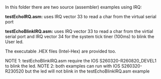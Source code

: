 
In this folder there are two source (assembler) examples using IRQ:

**testEchoIRQ.asm:**      uses IRQ vector 33 to read a char from the virtual serial port

**testEchoBlinkIRQ.asm:** uses IRQ vector 33 to read a char from the virtial serial port and IRQ vector 34 for the system tick tiner (100ms) to blink the User led.

The executable .HEX files (Intel-Hex) are provided too.

NOTE 1: testEchoBlinkIRQ.asm require the IOS S260320-R260820_DEVEL1 to blink the led.
NOTE 2: both examples can run with IOS S260320-R230520 but the led will not blink in the testEchoBlinkIRQ.asm example
